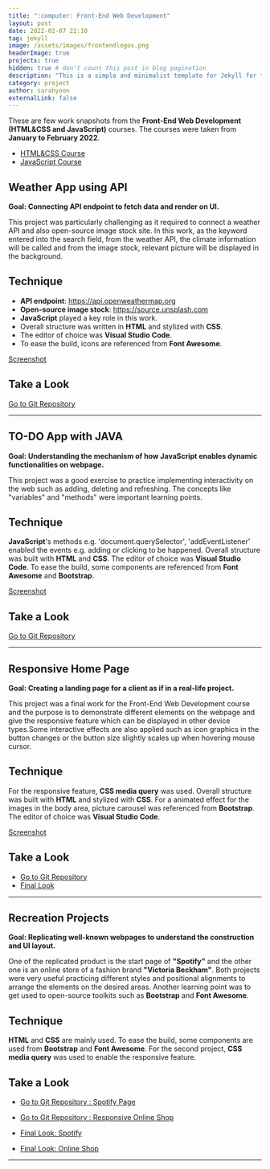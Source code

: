 ```yaml
---
title: ":computer: Front-End Web Development"
layout: post
date: 2022-02-07 22:10
tag: jekyll
image: /assets/images/frontendlogos.png
headerImage: true
projects: true
hidden: true # don't count this post in blog pagination
description: "This is a simple and minimalist template for Jekyll for those who likes to eat noodles."
category: project
author: sarahyoon
externalLink: false
---
```


These are few work snapshots from the **Front-End Web Development (HTML&CSS and JavaScript)** courses. 
The courses were taken from **January to February 2022**.

- [HTML&CSS Course](/assets/images/htmlcss.PNG)
- [JavaScript Course](/assets/images/javascript.PNG)

## Weather App using API 

**Goal: Connecting API endpoint to fetch data and render on UI.**

This project was particularly challenging as it required to connect a weather API and also open-source image stock site.
In this work, as the keyword entered into the search field, from the weather API, the climate information will be called and from the image stock, 
relevant picture will be displayed in the background.

## Technique
- **API endpoint**: https://api.openweathermap.org 
- **Open-source image stock**: https://source.unsplash.com
- **JavaScript** played a key role in this work.
- Overall structure was written in **HTML** and stylized with **CSS**.
- The editor of choice was **Visual Studio Code**. 
- To ease the build, icons are referenced from **Font Awesome**.

[Screenshot](/assets/images/weatherapp.png)


## Take a Look
[Go to Git Repository](https://github.com/morgenstern89/Weather-App.git) 

---

## TO-DO App with JAVA 

**Goal: Understanding the mechanism of how JavaScript enables dynamic functionalities on webpage.**

This project was a good exercise to practice implementing interactivity on the web such as adding, deleting and refreshing. 
The concepts like "variables" and "methods" were important learning points.

## Technique
**JavaScript**'s methods e.g. 'document.querySelector', 'addEventListener' enabled the events e.g. adding or clicking to be happened.
Overall structure was built with **HTML** and **CSS**.
The editor of choice was **Visual Studio Code**.
To ease the build, some components are referenced from **Font Awesome** and **Bootstrap**.

[Screenshot](/assets/images/todoapp.png)

## Take a Look

[Go to Git Repository](https://github.com/morgenstern89/To-Do-List.git) 

---

## Responsive Home Page 
**Goal: Creating a landing page for a client as if in a real-life project.**

This project was a final work for the Front-End Web Development course and the purpose is to demonstrate different elements on the webpage and give the responsive feature which can be displayed in other device types.Some interactive effects are also applied such as icon graphics in the button changes or the button size slightly scales up when hovering mouse cursor.

## Technique
For the responsive feature, **CSS media query** was used.
Overall structure was built with **HTML** and stylized with **CSS**.
For a animated effect for the images in the body area, picture carousel was referenced from **Bootstrap**.
The editor of choice was **Visual Studio Code**.

[Screenshot](/assets/images/webpage.png)

## Take a Look
- [Go to Git Repository](https://github.com/morgenstern89/Demo-Website-Project.git) 
- [Final Look](https://calico-landing-page-demo.netlify.app/) 

---

## Recreation Projects 

**Goal:  Replicating well-known webpages to understand the construction and UI layout.**

One of the replicated product is the start page of **"Spotify"** and the other one is an online store of a fashion brand **"Victoria Beckham"**.
Both projects were very useful practicing different styles and positional alignments to arrange the elements on the desired areas.
Another learning point was to get used to open-source toolkits such as **Bootstrap** and **Font Awesome**.

## Technique
**HTML** and **CSS** are mainly used.
To ease the build, some components are used from **Bootstrap** and **Font Awesome**.
For the second project, **CSS media query** was used to enable the responsive feature.

## Take a Look
- [Go to Git Repository : Spotify Page](https://github.com/morgenstern89/HTML-CSS-Making-Spotify-Website.git) 
- [Go to Git Repository : Responsive Online Shop](https://github.com/morgenstern89/HTML-CSS-Responsive-Online-Shop.git) 

- [Final Look: Spotify](https://spotify-demo-page-project.netlify.app/) 
- [Final Look: Online Shop](https://responsive-online-shop-project.netlify.app/) 

---
